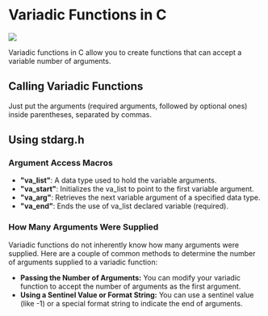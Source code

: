 # Variadic Functions in C
![](https://media.tenor.com/VqoQZNqYdkQAAAAC/more-i-want-more.gif)

Variadic functions in C allow you to create functions that can accept a variable number of arguments.

## Calling Variadic Functions
Just put the arguments (required arguments, followed by optional ones) inside parentheses, separated by commas.

## Using stdarg.h
### Argument Access Macros
- **"va_list"**: A data type used to hold the variable arguments.
- **"va_start"**: Initializes the va_list to point to the first variable argument.
- **"va_arg"**: Retrieves the next variable argument of a specified data type.
- **"va_end"**: Ends the use of va_list declared variable (required).

### How Many Arguments Were Supplied
Variadic functions do not inherently know how many arguments were supplied.
Here are a couple of common methods to determine the number of arguments supplied to a variadic function:
- **Passing the Number of Arguments:** You can modify your variadic function to accept the number of arguments as the first argument. 
- **Using a Sentinel Value or Format String:** You can use a sentinel value (like -1) or a special format string to indicate the end of arguments. 
